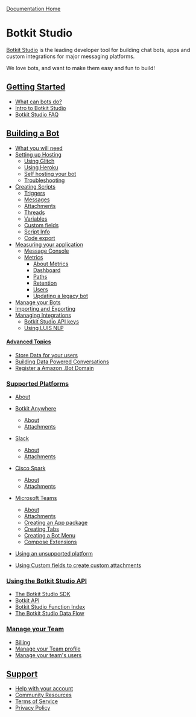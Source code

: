 [Documentation Home](https://botkit.ai/docs)

# Botkit Studio

[Botkit Studio](https://botkit.ai/) is the leading developer tool for building chat bots, apps and custom integrations for major messaging platforms.

We love bots, and want to make them easy and fun to build!

## [Getting Started]()

* [What can bots do?]()
* [Intro to Botkit Studio]()
* [Botkit Studio FAQ]()

## [Building a Bot]()
* [What you will need]()
* [Setting up Hosting]()
	* [Using Glitch]()
	* [Using Heroku]()
	* [Self hosting your bot]()
	* [Troubleshooting ]()
* [Creating Scripts]()
	* [Triggers]()
	* [Messages]()
	* [Attachments]()
	* [Threads]()
	* [Variables]()
	* [Custom fields]()
	* [Script Info]()
	* [Code export]()
* [Measuring your application]()
	* [Message Console]()
	* [Metrics]()
		* [About Metrics]()
		* [Dashboard]()
		* [Paths]()
		* [Retention]()
		* [Users]()
		* [Updating a legacy bot]()
* [Manage your Bots]()
* [Importing and Exporting]()
* [Managing Integrations]()
	* [Botkit Studio API keys]() 
	* [Using LUIS NLP]()

#### [Advanced Topics]()
* [Store Data for your users]()
* [Building Data Powered Conversations]()
* [Register a Amazon .Bot Domain]()

### [Supported Platforms]()
* [About]()
* [Botkit Anywhere]()
	* [About]()
	* [Attachments]()
* [Slack]()
	* [About]()
	* [Attachments]()

* [Cisco Spark]()
	* [About]()
	* [Attachments]()

* [Microsoft Teams]()
	* [About]()
	* [Attachments]()
	* [Creating an App package]()
	* [Creating Tabs]()
	* [Creating a Bot Menu]()
	* [Compose Extensions]()

* [Using an unsupported platform]()
* [Using Custom fields to create custom attachments]()


### [Using the Botkit Studio API]()
* [The Botkit Studio SDK](https://github.com/howdyai/botkit-studio-sdk/blob/master/README.md)
* [Botkit API]()
* [Botkit Studio Function Index]()
* [The Botkit Studio Data Flow]()

### [Manage your Team]()
* [Billing]()
* [Manage your Team profile]()
* [Manage your team's users]()

## [Support]()
* [Help with your account]()
* [Community Resources]()
* [Terms of Service]()
* [Privacy Policy]()

